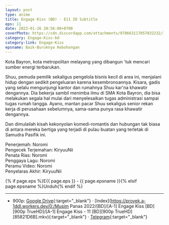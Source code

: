```yaml
---
layout: post
type: anime
title: Engage Kiss (BD) - E11 ID Subtitle
eps: 11
date: 2023-01-26 20:56:00+0700
coverPhoto: https://cdn.discordapp.com/attachments/970663117057032232/1068162669661671424/mpv-shot0191.jpg
category: Engage-Kiss-bd
category-link: Engage-Kiss
epsname: Baik-Buruknya Kebohongan
---
```


Kota Bayron, kota metropolitan melayang yang dibangun 'tuk mencari sumber energi terbarukan.

Shuu, pemuda pemilik sekaligus pengelola bisnis kecil di area ini, menjalani hidup dengan sedikit pengeluaran karena kesembronoannya.
Kisara, gadis yang selalu mengunjungi kantor dan rumahnya Shuu kar'na khawatir dengannya. Dia bekerja sambil menimba ilmu di SMA Kota Bayron, dia bisa melakukan segala hal mulai dari menyelesaikan tugas administrasi sampai tugas rumah tangga.
Ayano, mantan pacar Shuu sekaligus senior rekan kerja di perusahaan sebelumnya, sama-sama punya rasa khawatir dengannya.

Dan dimulailah kisah kekonyolan komedi-romantis dan hubungan tak biasa di antara mereka bertiga yang terjadi di pulau buatan yang terletak di Samudra Pasifik ini.

Penerjemah: Noromi<br>
Pengecek Terjemahan: KiryuuNii<br>
Penata Rias: Noromi<br>
Penggaya Lagu: Noromi<br>
Peramu Video: Noromi<br>
Penyelaras Akhir: KiryuuNii<br>

{% if page.eps %}E{{ page.eps }} - {{ page.epsname }}{% elsif page.epsname %}Unduh{% endif %}

---
- 900p: [Google Drive](https://drive.google.com/file/d/1jHdKbJiJ29HkhwaB023O5zpnU6YYipSl/view?usp=share_link){:target="_blank"} &middot; [Index](https://proyek.a-1ddl.workers.dev/0:/Musim Panas 2022/[BD]/[A-1] Engage Kiss [BD][900p TrueHD]/[A-1] Engage Kiss - 11 [BD][900p TrueHD][85821D6B].mkv){:target="_blank"} &middot; [Telegram](https://t.me/a1fansubweeklies/188){:target="_blank"}
